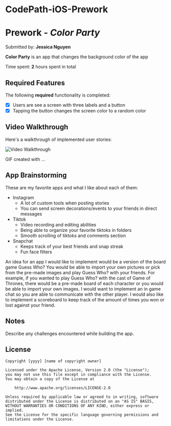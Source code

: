 # CodePath-iOS-Prework
# Prework - *Color Party*

Submitted by: **Jessica Nguyen**

**Color Party** is an app that changes the background color of the app

Time spent: **2** hours spent in total

## Required Features

The following **required** functionality is completed:

- [X] Users are see a screen with three labels and a button
- [X] Tapping the button changes the screen color to a random color
 
## Video Walkthrough

Here's a walkthrough of implemented user stories:

<img src='http://i.imgur.com/link/to/your/gif/file.gif' title='Video Walkthrough' width='' alt='Video Walkthrough' />

<!-- Replace this with whatever GIF tool you used! -->
GIF created with ...  
<!-- Recommended tools:
[Kap](https://getkap.co/) for macOS
[ScreenToGif](https://www.screentogif.com/) for Windows
[peek](https://github.com/phw/peek) for Linux. -->

## App Brainstorming
These are my favorite apps and what I like about each of them:
+ Instagram
  + A lot of custom tools when posting stories
  + You can send screen decorations/events to your friends in direct messages
+ Tiktok
  + Video recording and editing abilities
  + Being able to organize your favorite tiktoks in folders
  + Smooth scrolling of tiktoks and comments section
+ Snapchat
  + Keeps track of your best friends and snap streak
  + Fun face filters

An idea for an app I would like to implement would be a version of the board game Guess Who? You would be able to import your own pictures or pick from the pre-made images and play Guess Who? with your friends. For example, if you wanted to play Guess Who? with the cast of Game of Thrones, there would be a pre-made board of each character or you would be able to import your own images. I would want to implement an in game chat so you are able to communicate with the other player. I would also like to implement a scoreboard to keep track of the amount of times you won or lost against your friend.

## Notes

Describe any challenges encountered while building the app.

## License

    Copyright [yyyy] [name of copyright owner]

    Licensed under the Apache License, Version 2.0 (the "License");
    you may not use this file except in compliance with the License.
    You may obtain a copy of the License at

        http://www.apache.org/licenses/LICENSE-2.0

    Unless required by applicable law or agreed to in writing, software
    distributed under the License is distributed on an "AS IS" BASIS,
    WITHOUT WARRANTIES OR CONDITIONS OF ANY KIND, either express or implied.
    See the License for the specific language governing permissions and
    limitations under the License.
